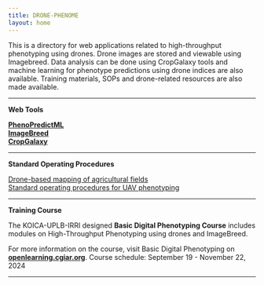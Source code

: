 ```yaml
---
title: DRONE-PHENOME
layout: home
---
```


This is a directory for web applications related to high-throughput phenotyping using drones. Drone images are stored and viewable using Imagebreed. Data analysis can be done using CropGalaxy tools and machine learning for phenotype predictions using drone indices are also available. Training materials, SOPs and drone-related resources are also made available.

---

**Web Tools**<br>

**[PhenoPredictML]**<br>
**[ImageBreed]**<br>
**[CropGalaxy]**<br>

---

**Standard Operating Procedures**<br>

<a href="docs/Drone training manual v1.5.pdf" target="_blank">Drone-based mapping of agricultural fields</a><br>
<a href="docs/EiB_M4_ SOP-UAV-Phenotyping-12-10-20.pdf" target="_blank">Standard operating procedures for UAV phenotyping</a><br>

---

**Training Course**<br>

The KOICA-UPLB-IRRI designed **Basic Digital Phenotyping Course** includes modules on High-Throughput Phenotyping using drones and ImageBreed. <br>

For more information on the course, visit Basic Digital Phenotyping on **[openlearning.cgiar.org]**. Course schedule: September 19 - November 22, 2024<br>

---

[PhenoPredictML]: https://high-throuhghput-phenotyping.streamlit.app/
[ImageBreed]: http://18.138.161.175:8080/
[CropGalaxy]: http://cropgalaxy.excellenceinbreeding.org/
[openlearning.cgiar.org]: https://openlearning.cgiar.org/
